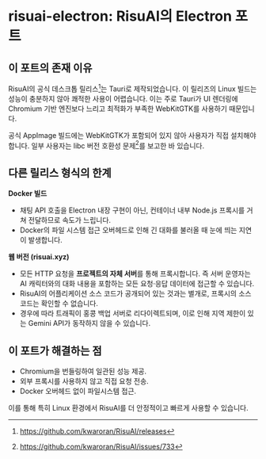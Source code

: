 # risuai-electron: RisuAI의 Electron 포트

## 이 포트의 존재 이유

RisuAI의 공식 데스크톱 릴리스[^1]는 Tauri로 제작되었습니다. 이 릴리즈의
Linux 빌드는 성능이 충분하지 않아 쾌적한 사용이 어렵습니다. 이는 주로
Tauri가 UI 렌더링에 Chromium 기반 엔진보다 느리고 최적화가 부족한
WebKitGTK를 사용하기 때문입니다.

공식 AppImage 빌드에는 WebKitGTK가 포함되어 있지 않아 사용자가 직접
설치해야 합니다. 일부 사용자는 libc 버전 호환성 문제[^2]를 보고한
바 있습니다.

## 다른 릴리스 형식의 한계

**Docker 빌드**
- 채팅 API 호출을 Electron 내장 구현이 아닌, 컨테이너 내부 Node.js
  프록시를 거쳐 전달하므로 속도가 느립니다.
- Docker의 파일 시스템 접근 오버헤드로 인해 긴 대화를 불러올 때 눈에
  띄는 지연이 발생합니다.

**웹 버전 (risuai.xyz)**
- 모든 HTTP 요청을 **프로젝트의 자체 서버**를 통해 프록시합니다. 즉
  서버 운영자는 AI 캐릭터와의 대화 내용을 포함하는 모든 요청·응답
  데이터에 접근할 수 있습니다.
- RisuAI의 어플리케이션 소스 코드가 공개되어 있는 것과는 별개로,
  프록시의 소스 코드는 확인할 수 없습니다.
- 경우에 따라 트래픽이 홍콩 백업 서버로 리다이렉트되며, 이로 인해 지역
  제한이 있는 Gemini API가 동작하지 않을 수 있습니다.

## 이 포트가 해결하는 점

- Chromium을 번들링하여 일관된 성능 제공.
- 외부 프록시를 사용하지 않고 직접 요청 전송.
- Docker 오버헤드 없이 파일시스템 접근.

이를 통해 특히 Linux 환경에서 RisuAI를 더 안정적이고 빠르게 사용할 수
있습니다.

[^1]: https://github.com/kwaroran/RisuAI/releases
[^2]: https://github.com/kwaroran/RisuAI/issues/733
